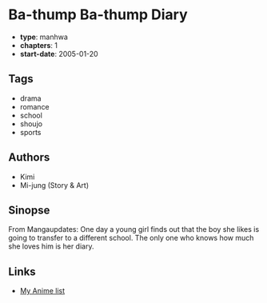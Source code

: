 # Ba-thump Ba-thump Diary

-   **type**: manhwa
-   **chapters**: 1
-   **start-date**: 2005-01-20

## Tags

-   drama
-   romance
-   school
-   shoujo
-   sports

## Authors

-   Kimi
-   Mi-jung (Story & Art)

## Sinopse

From Mangaupdates:
One day a young girl finds out that the boy she likes is going to transfer to a different school. The only one who knows how much she loves him is her diary.

## Links

-   [My Anime list](https://myanimelist.net/manga/4960/Ba-thump_Ba-thump_Diary)
